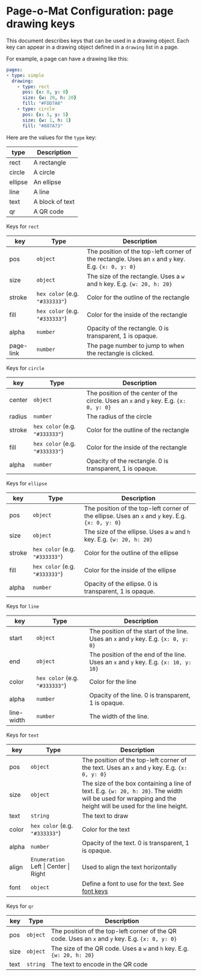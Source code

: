 # Page-o-Mat Configuration: page drawing keys

This document describes keys that can be used in a drawing object. Each key can appear in a drawing object defined in a `drawing` list in a page.

For example, a page can have a drawing like this:

```yaml
pages:
- type: simple
  drawing:
    - type: rect
      pos: {x: 0, y: 0}
      size: {w: 20, h: 20}
      fill: "#FDD7A8"
    - type: circle
      pos: {x: 5, y: 5}
      size: {w: 1, h: 1}
      fill: "#807A73"
```

Here are the values for the `type` key:

|type|Description|
|----|-----------|
|rect|A rectangle|
|circle|A circle|
|ellipse|An ellipse|
|line|A line|
|text|A block of text|
|qr|A QR code|

Keys for `rect`

|key|Type|Description|
|---|-------|-----------|
|pos|`object`|The position of the top-left corner of the rectangle. Uses an `x` and `y` key. E.g. `{x: 0, y: 0}`|
|size|`object`|The size of the rectangle. Uses a `w` and `h` key. E.g. `{w: 20, h: 20}`|
|stroke|`hex color` (e.g. `"#333333"`)|Color for the outline of the rectangle|
|fill|`hex color` (e.g. `"#333333"`)|Color for the inside of the rectangle|
|alpha|`number`|Opacity of the rectangle. 0 is transparent, 1 is opaque.|
|page-link|`number`|The page number to jump to when the rectangle is clicked.|

Keys for `circle`

|key|Type|Description|
|---|-------|-----------|
|center|`object`|The position of the center of the circle. Uses an `x` and `y` key. E.g. `{x: 0, y: 0}`|
|radius|`number`|The radius of the circle|
|stroke|`hex color` (e.g. `"#333333"`)|Color for the outline of the rectangle|
|fill|`hex color` (e.g. `"#333333"`)|Color for the inside of the rectangle|
|alpha|`number`|Opacity of the rectangle. 0 is transparent, 1 is opaque.|

Keys for `ellipse`

|key|Type|Description|
|---|-------|-----------|
|pos|`object`|The position of the top-left corner of the ellipse. Uses an `x` and `y` key. E.g. `{x: 0, y: 0}`|
|size|`object`|The size of the ellipse. Uses a `w` and `h` key. E.g. `{w: 20, h: 20}`|
|stroke|`hex color` (e.g. `"#333333"`)|Color for the outline of the ellipse|
|fill|`hex color` (e.g. `"#333333"`)|Color for the inside of the ellipse|
|alpha|`number`|Opacity of the ellipse. 0 is transparent, 1 is opaque.|

Keys for `line`

|key|Type|Description|
|---|-------|-----------|
|start|`object`|The position of the start of the line. Uses an `x` and `y` key. E.g. `{x: 0, y: 0}`|
|end|`object`|The position of the end of the line. Uses an `x` and `y` key. E.g. `{x: 10, y: 10}`|
|color|`hex color` (e.g. `"#333333"`)|Color for the line|
|alpha|`number`|Opacity of the line. 0 is transparent, 1 is opaque.|
|line-width|`number`|The width of the line.|

Keys for `text`

|key|Type|Description|
|---|-------|-----------|
|pos|`object`|The position of the top-left corner of the text. Uses an `x` and `y` key. E.g. `{x: 0, y: 0}`|
|size|`object`|The size of the box containing a line of text. E.g. `{w: 20, h: 20}`. The width will be used for wrapping and the height will be used for the line height.|
|text|`string`|The text to draw|
|color|`hex color` (e.g. `"#333333"`)|Color for the text|
|alpha|`number`|Opacity of the text. 0 is transparent, 1 is opaque.|
|align|`Enumeration` Left \| Center \| Right|Used to align the text horizontally|
|font|`object`|Define a font to use for the text. See [font keys](config-font.md)|

Keys for `qr`

|key|Type|Description|
|---|-------|-----------|
|pos|`object`|The position of the top-left corner of the QR code. Uses an `x` and `y` key. E.g. `{x: 0, y: 0}`|
|size|`object`|The size of the QR code. Uses a `w` and `h` key. E.g. `{w: 20, h: 20}`|
|text|`string`|The text to encode in the QR code|